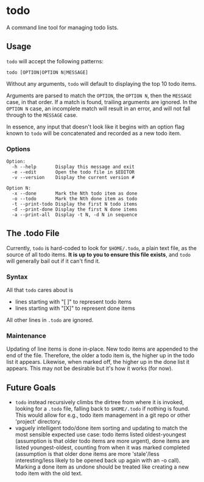 # todo

A command line tool for managing todo lists.

## Usage

`todo` will accept the following patterns:

    todo [OPTION|OPTION N|MESSAGE]

Without any arguments, `todo` will default to displaying the top 10 todo items.

Arguments are parsed to match the `OPTION`, the `OPTION N`, then the `MESSAGE` case, in
that order. If a match is found, trailing arguments are ignored. In the `OPTION N` case,
an incomplete match will result in an error, and will not fall through to the `MESSAGE`
case. 

In essence, any input that doesn't look like it begins with an option flag known to
`todo` will be concatenated and recorded as a new todo item. 

### Options

    Option:
      -h --help       Display this message and exit
      -e --edit       Open the todo file in $EDITOR
      -v --version    Display the current version #

    Option N:
      -x --done       Mark the Nth todo item as done
      -o --todo       Mark the Nth done item as todo
      -t --print-todo Display the first N todo items
      -d --print-done Display the first N done items
      -a --print-all  Display -t N, -d N in sequence


## The .todo File

Currently, `todo` is hard-coded to look for `$HOME/.todo`, a plain text file, as the
source of all todo items. **It is up to you to ensure this file exists**, and `todo`
will generally bail out if it can't find it.

### Syntax

All that `todo` cares about is

- lines starting with "[ ]" to represent todo items
- lines starting with "[X]" to represent done items

All other lines in `.todo` are ignored.

### Maintenance

Updating of line items is done in-place. New todo items are appended to the end of the
file.  Therefore, the older a todo item is, the higher up in the todo list it appears.
Likewise, when marked off, the higher up in the done list it appears.  This may not be
desirable but it's how it works (for now).

## Future Goals

- `todo` instead recursively climbs the dirtree from where it is invoked, looking for a
  `.todo` file, falling back to `$HOME/.todo` if nothing is found. This would allow for
  e.g., todo item management in a git repo or other 'project' directory.
- vaguely intelligent todo/done item sorting and updating to match the most sensible
  expected use case: todo items listed oldest-youngest (assumption is that older todo
  items are more urgent), done items are listed youngest-oldest, counting from when it
  was marked completed (assumption is that older done items are more 'stale'/less
  interesting/less likely to be opened back up again with an -o call). Marking a done
  item as undone should be treated like creating a new todo item with the old text.
